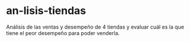 # an-lisis-tiendas
Análisis de las ventas y desempeño de 4 tiendas y evaluar cuál es la que tiene el peor desempeño para poder venderla.
